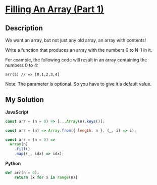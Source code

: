 # [Filling An Array (Part 1)](https://www.codewars.com/kata/571d42206414b103dc0006a1)

## Description

We want an array, but not just any old array, an array with contents!

Write a function that produces an array with the numbers 0 to N-1 in it.

For example, the following code will result in an array containing the numbers 0 to 4:

```
arr(5) // => [0,1,2,3,4]
```

Note: The parameter is optional. So you have to give it a default value.

## My Solution

**JavaScript**

```js
const arr = (n = 0) => [...Array(n).keys()];
```

```js
const arr = (n) => Array.from({ length: n }, (_, i) => i);
```

```js
const arr = (n = 0) =>
  Array(n)
    .fill()
    .map((_, idx) => idx);
```

**Python**

```py
def arr(n = 0):
    return [x for x in range(n)]
```
